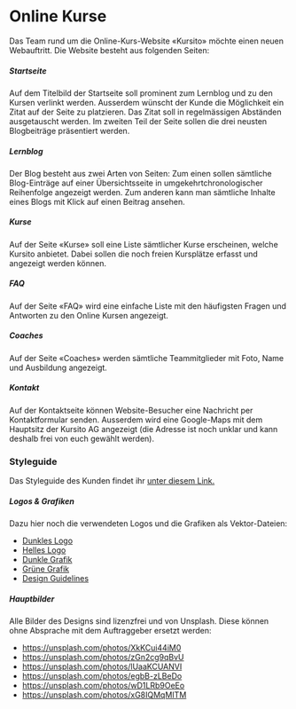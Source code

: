 # Online Kurse
Das Team rund um die Online-Kurs-Website «Kursito» möchte einen neuen Webauftritt. Die Website besteht aus folgenden Seiten:

##### Startseite
Auf dem Titelbild der Startseite soll prominent zum Lernblog und zu den Kursen verlinkt werden. Ausserdem wünscht der Kunde die Möglichkeit ein Zitat auf der Seite zu platzieren. Das Zitat soll in regelmässigen Abständen ausgetauscht werden. Im zweiten Teil der Seite sollen die drei neusten Blogbeiträge präsentiert werden. 

##### Lernblog
Der Blog besteht aus zwei Arten von Seiten:  Zum einen sollen sämtliche Blog-Einträge auf einer Übersichtsseite in umgekehrtchronologischer Reihenfolge angezeigt werden. Zum anderen kann man sämtliche Inhalte eines Blogs mit Klick auf einen Beitrag ansehen.

##### Kurse
Auf der Seite «Kurse» soll eine Liste sämtlicher Kurse erscheinen, welche Kursito anbietet. Dabei sollen die noch freien Kursplätze erfasst und angezeigt werden können.

##### FAQ
Auf der Seite «FAQ» wird eine einfache Liste mit den häufigsten Fragen und Antworten zu den Online Kursen angezeigt.

##### Coaches
Auf der Seite «Coaches» werden sämtliche Teammitglieder mit Foto, Name und Ausbildung angezeigt.

##### Kontakt
Auf der Kontaktseite können Website-Besucher eine Nachricht per Kontaktformular senden. Ausserdem wird eine Google-Maps mit dem Hauptsitz der Kursito AG angezeigt (die Adresse ist noch unklar und kann deshalb frei von euch gewählt werden).

### Styleguide
Das Styleguide des Kunden findet ihr [unter diesem Link.](../src/Styleguide%20Kursito.pdf)

##### Logos & Grafiken
Dazu hier noch die verwendeten Logos und die Grafiken als Vektor-Dateien:

* [Dunkles Logo](src/logo_dark.svg)
* [Helles Logo](src/logo_white.svg)
* [Dunkle Grafik](src/figure_dark.svg)
* [Grüne Grafik](src/figure_green.svg)
* [Design Guidelines](src/guidelines.jpg)

##### Hauptbilder
Alle Bilder des Designs sind lizenzfrei und von Unsplash. Diese können ohne Absprache mit dem Auftraggeber ersetzt werden:

* https://unsplash.com/photos/XkKCui44iM0
* https://unsplash.com/photos/zGn2cg9qBvU
* https://unsplash.com/photos/lUaaKCUANVI
* https://unsplash.com/photos/egbB-zLBeDo
* https://unsplash.com/photos/wD1LRb9OeEo
* https://unsplash.com/photos/xG8IQMqMITM